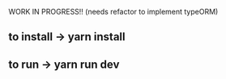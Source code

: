 WORK IN PROGRESS!! (needs refactor to implement typeORM)

to install -> yarn install
-
to run -> yarn run dev
-
